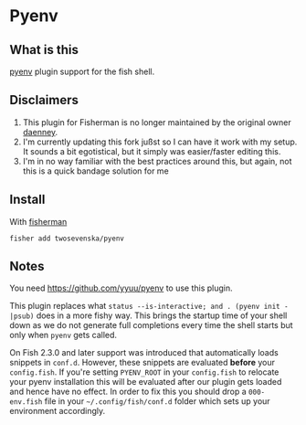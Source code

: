 # Pyenv

## What is this

[pyenv] plugin support for the fish shell.

## Disclaimers

1. This plugin for Fisherman is no longer maintained by the original owner [daenney](https://github.com/daenney/pyenv).
1. I'm currently updating this fork jußst so I can have it work with my setup. It sounds a bit egotistical, but it simply was easier/faster editing this.
1. I'm in no way familiar with the best practices around this, but again, not this is a quick bandage solution for me

## Install

With [fisherman]

```shell
fisher add twosevenska/pyenv
```

## Notes

You need <https://github.com/yyuu/pyenv> to use this plugin.

This plugin replaces what `status --is-interactive; and . (pyenv init -|psub)`
does in a more fishy way. This brings the startup time of your shell down
as we do not generate full completions every time the shell starts but only
when `pyenv` gets called.

On Fish 2.3.0 and later support was introduced that automatically loads
snippets in `conf.d`. However, these snippets are evaluated **before** your
`config.fish`. If you're setting `PYENV_ROOT` in your `config.fish` to
relocate your pyenv installation this will be evaluated after our plugin
gets loaded and hence have no effect. In order to fix this you should drop
a `000-env.fish` file in your `~/.config/fish/conf.d` folder which sets
up your environment accordingly.

[slack-link]: https://fisherman-wharf.herokuapp.com/
[slack-badge]: https://fisherman-wharf.herokuapp.com/badge.svg
[fisherman]: https://github.com/fisherman/fisherman
[pyenv]: https://github.com/yyuu/pyenv
